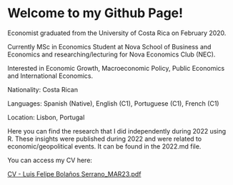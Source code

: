 # Welcome to my Github Page!

Economist graduated from the University of Costa Rica on February 2020. 

Currently MSc in Economics Student at Nova School of Business and Economics and researching/lecturing for Nova Economics Club (NEC). 

Interested in Economic Growth, Macroeconomic Policy, Public Economics and International Economics.

Nationality: Costa Rican 

Languages: Spanish (Native), English (C1), Portuguese (C1), French (C1)

Location: Lisbon, Portugal

Here you can find the research that I did independently during 2022 using R. These insights were published during 2022 and were related to economic/geopolitical events. It can be found in the 2022.md file. 


You can access my CV here: 

[CV - Luis Felipe Bolaños Serrano_MAR23.pdf](https://github.com/lufebose/R-Data-Science-Portfolio/files/10777649/CV.-.Luis.Felipe.Bolanos.Serrano_MAR23.pdf)
